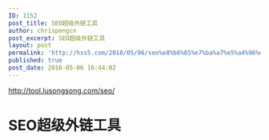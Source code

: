 ```yaml
---
ID: 1152
post_title: SEO超级外链工具
author: chrispengcn
post_excerpt: SEO超级外链工具
layout: post
permalink: 'http://hss5.com/2018/05/06/seo%e8%b6%85%e7%ba%a7%e5%a4%96%e9%93%be%e5%b7%a5%e5%85%b7/'
published: true
post_date: 2018-05-06 16:44:02
---
```

http://tool.lusongsong.com/seo/
<h1 class="ulltext">SEO超级外链工具</h1>